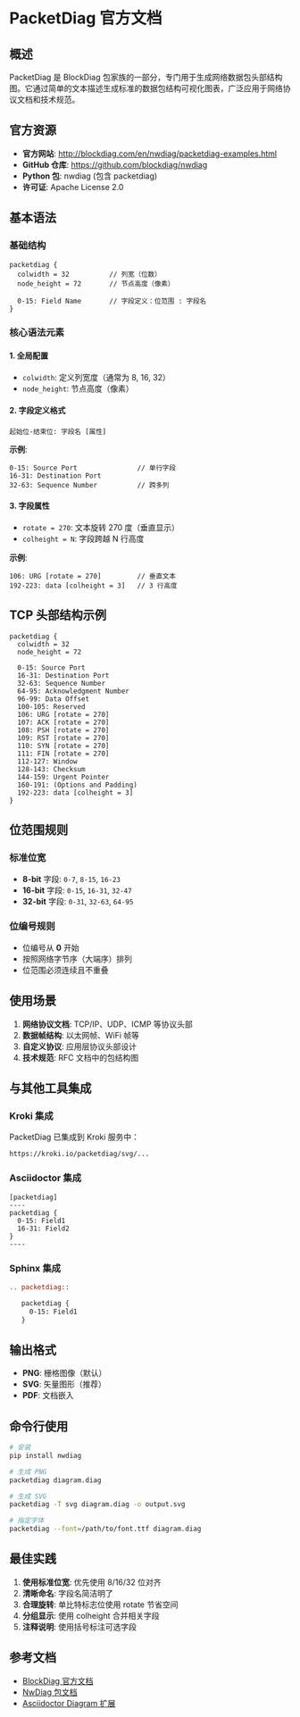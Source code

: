 # PacketDiag 官方文档

## 概述

PacketDiag 是 BlockDiag 包家族的一部分，专门用于生成网络数据包头部结构图。它通过简单的文本描述生成标准的数据包结构可视化图表，广泛应用于网络协议文档和技术规范。

## 官方资源

- **官方网站**: http://blockdiag.com/en/nwdiag/packetdiag-examples.html
- **GitHub 仓库**: https://github.com/blockdiag/nwdiag
- **Python 包**: nwdiag (包含 packetdiag)
- **许可证**: Apache License 2.0

## 基本语法

### 基础结构

```
packetdiag {
  colwidth = 32          // 列宽（位数）
  node_height = 72       // 节点高度（像素）

  0-15: Field Name       // 字段定义：位范围 : 字段名
}
```

### 核心语法元素

#### 1. 全局配置

- `colwidth`: 定义列宽度（通常为 8, 16, 32）
- `node_height`: 节点高度（像素）

#### 2. 字段定义格式

```
起始位-结束位: 字段名 [属性]
```

**示例**:
```
0-15: Source Port               // 单行字段
16-31: Destination Port
32-63: Sequence Number          // 跨多列
```

#### 3. 字段属性

- `rotate = 270`: 文本旋转 270 度（垂直显示）
- `colheight = N`: 字段跨越 N 行高度

**示例**:
```
106: URG [rotate = 270]         // 垂直文本
192-223: data [colheight = 3]   // 3 行高度
```

## TCP 头部结构示例

```
packetdiag {
  colwidth = 32
  node_height = 72

  0-15: Source Port
  16-31: Destination Port
  32-63: Sequence Number
  64-95: Acknowledgment Number
  96-99: Data Offset
  100-105: Reserved
  106: URG [rotate = 270]
  107: ACK [rotate = 270]
  108: PSH [rotate = 270]
  109: RST [rotate = 270]
  110: SYN [rotate = 270]
  111: FIN [rotate = 270]
  112-127: Window
  128-143: Checksum
  144-159: Urgent Pointer
  160-191: (Options and Padding)
  192-223: data [colheight = 3]
}
```

## 位范围规则

### 标准位宽

- **8-bit** 字段: `0-7`, `8-15`, `16-23`
- **16-bit** 字段: `0-15`, `16-31`, `32-47`
- **32-bit** 字段: `0-31`, `32-63`, `64-95`

### 位编号规则

- 位编号从 **0** 开始
- 按照网络字节序（大端序）排列
- 位范围必须连续且不重叠

## 使用场景

1. **网络协议文档**: TCP/IP、UDP、ICMP 等协议头部
2. **数据帧结构**: 以太网帧、WiFi 帧等
3. **自定义协议**: 应用层协议头部设计
4. **技术规范**: RFC 文档中的包结构图

## 与其他工具集成

### Kroki 集成

PacketDiag 已集成到 Kroki 服务中：
```
https://kroki.io/packetdiag/svg/...
```

### Asciidoctor 集成

```asciidoc
[packetdiag]
----
packetdiag {
  0-15: Field1
  16-31: Field2
}
----
```

### Sphinx 集成

```rst
.. packetdiag::

   packetdiag {
     0-15: Field1
   }
```

## 输出格式

- **PNG**: 栅格图像（默认）
- **SVG**: 矢量图形（推荐）
- **PDF**: 文档嵌入

## 命令行使用

```bash
# 安装
pip install nwdiag

# 生成 PNG
packetdiag diagram.diag

# 生成 SVG
packetdiag -T svg diagram.diag -o output.svg

# 指定字体
packetdiag --font=/path/to/font.ttf diagram.diag
```

## 最佳实践

1. **使用标准位宽**: 优先使用 8/16/32 位对齐
2. **清晰命名**: 字段名简洁明了
3. **合理旋转**: 单比特标志位使用 rotate 节省空间
4. **分组显示**: 使用 colheight 合并相关字段
5. **注释说明**: 使用括号标注可选字段

## 参考文档

- [BlockDiag 官方文档](http://blockdiag.com/en/)
- [NwDiag 包文档](http://blockdiag.com/en/nwdiag/)
- [Asciidoctor Diagram 扩展](https://docs.asciidoctor.org/diagram-extension/latest/diagram_types/nwdiag/)
